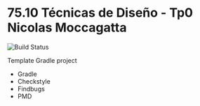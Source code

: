 # 75.10 Técnicas de Diseño - Tp0 Nicolas Moccagatta
 ![Build Status](https://travis-ci.org/nicomoccagatta/tp0_tdd_94914.svg?branch=master)

Template Gradle project

* Gradle
* Checkstyle
* Findbugs
* PMD

